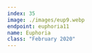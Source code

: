 ```yaml
---
index: 35
image: ./images/eup9.webp
endpoint: euphoria11
name: Euphoria
class: "February 2020"
---
```

